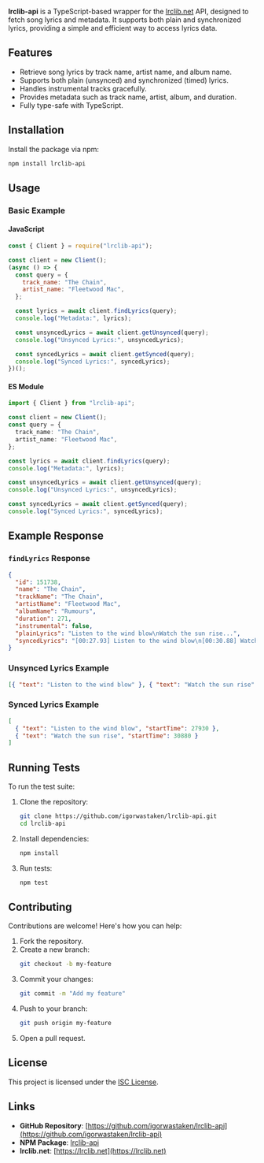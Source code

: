 **lrclib-api** is a TypeScript-based wrapper for the [lrclib.net](https://lrclib.net) API, designed to fetch song lyrics and metadata. It supports both plain and synchronized lyrics, providing a simple and efficient way to access lyrics data.

## Features

- Retrieve song lyrics by track name, artist name, and album name.
- Supports both plain (unsynced) and synchronized (timed) lyrics.
- Handles instrumental tracks gracefully.
- Provides metadata such as track name, artist, album, and duration.
- Fully type-safe with TypeScript.

## Installation

Install the package via npm:

```bash
npm install lrclib-api
```

## Usage

### Basic Example

#### JavaScript

```js
const { Client } = require("lrclib-api");

const client = new Client();
(async () => {
  const query = {
    track_name: "The Chain",
    artist_name: "Fleetwood Mac",
  };

  const lyrics = await client.findLyrics(query);
  console.log("Metadata:", lyrics);

  const unsyncedLyrics = await client.getUnsynced(query);
  console.log("Unsynced Lyrics:", unsyncedLyrics);

  const syncedLyrics = await client.getSynced(query);
  console.log("Synced Lyrics:", syncedLyrics);
})();
```

#### ES Module

```ts
import { Client } from "lrclib-api";

const client = new Client();
const query = {
  track_name: "The Chain",
  artist_name: "Fleetwood Mac",
};

const lyrics = await client.findLyrics(query);
console.log("Metadata:", lyrics);

const unsyncedLyrics = await client.getUnsynced(query);
console.log("Unsynced Lyrics:", unsyncedLyrics);

const syncedLyrics = await client.getSynced(query);
console.log("Synced Lyrics:", syncedLyrics);
```

## Example Response

### `findLyrics` Response

```json
{
  "id": 151738,
  "name": "The Chain",
  "trackName": "The Chain",
  "artistName": "Fleetwood Mac",
  "albumName": "Rumours",
  "duration": 271,
  "instrumental": false,
  "plainLyrics": "Listen to the wind blow\nWatch the sun rise...",
  "syncedLyrics": "[00:27.93] Listen to the wind blow\n[00:30.88] Watch the sun rise..."
}
```

### Unsynced Lyrics Example

```json
[{ "text": "Listen to the wind blow" }, { "text": "Watch the sun rise" }]
```

### Synced Lyrics Example

```json
[
  { "text": "Listen to the wind blow", "startTime": 27930 },
  { "text": "Watch the sun rise", "startTime": 30880 }
]
```

## Running Tests

To run the test suite:

1. Clone the repository:

   ```bash
   git clone https://github.com/igorwastaken/lrclib-api.git
   cd lrclib-api
   ```

2. Install dependencies:

   ```bash
   npm install
   ```

3. Run tests:
   ```bash
   npm test
   ```

## Contributing

Contributions are welcome! Here's how you can help:

1. Fork the repository.
2. Create a new branch:
   ```bash
   git checkout -b my-feature
   ```
3. Commit your changes:
   ```bash
   git commit -m "Add my feature"
   ```
4. Push to your branch:
   ```bash
   git push origin my-feature
   ```
5. Open a pull request.

## License

This project is licensed under the [ISC License](https://opensource.org/licenses/ISC).

## Links

- **GitHub Repository**: [https://github.com/igorwastaken/lrclib-api](https://github.com/igorwastaken/lrclib-api)
- **NPM Package**: [lrclib-api](https://www.npmjs.com/package/lrclib-api)
- **lrclib.net**: [https://lrclib.net](https://lrclib.net)
